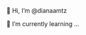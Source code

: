  👋 Hi, I’m @dianaamtz

 🌱 I’m currently learning ...
  
<!---
dianaamtz/dianaamtz is a ✨ special ✨ repository because its `README.md` (this file) appears on your GitHub profile.
You can click the Preview link to take a look at your changes.
--->
